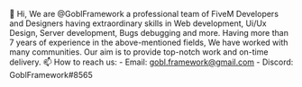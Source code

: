 👋 Hi, 
We are @GoblFramework a professional team of FiveM Developers and Designers having extraordinary skills in Web development, Ui/Ux Design, Server development, Bugs debugging and more. 
Having more than 7 years of experience in the above-mentioned fields, We have worked with many communities. Our aim is to provide top-notch work and on-time delivery.
📫 How to reach us:
    - Email: gobl.framework@gmail.com
    - Discord: GoblFramework#8565

<!---
GoblFramework/GoblFramework is a ✨ special ✨ repository because its `README.md` (this file) appears on your GitHub profile.
You can click the Preview link to take a look at your changes.
--->

